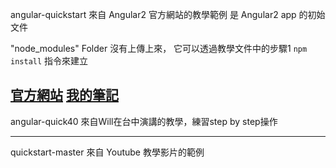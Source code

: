 angular-quickstart
來自 Angular2 官方網站的教學範例
是 Angular2 app 的初始文件 

"node_modules" Folder 沒有上傳上來，
它可以透過教學文件中的步驟1 `npm install` 指令來建立

[官方網站](https://angular.cn/docs/ts/latest/quickstart.html)
[我的筆記](http://popo-chuang-blog.logdown.com/posts/1048517)
---
angular-quick40
來自Will在台中演講的教學，練習step by step操作

---
quickstart-master
來自 Youtube 教學影片的範例